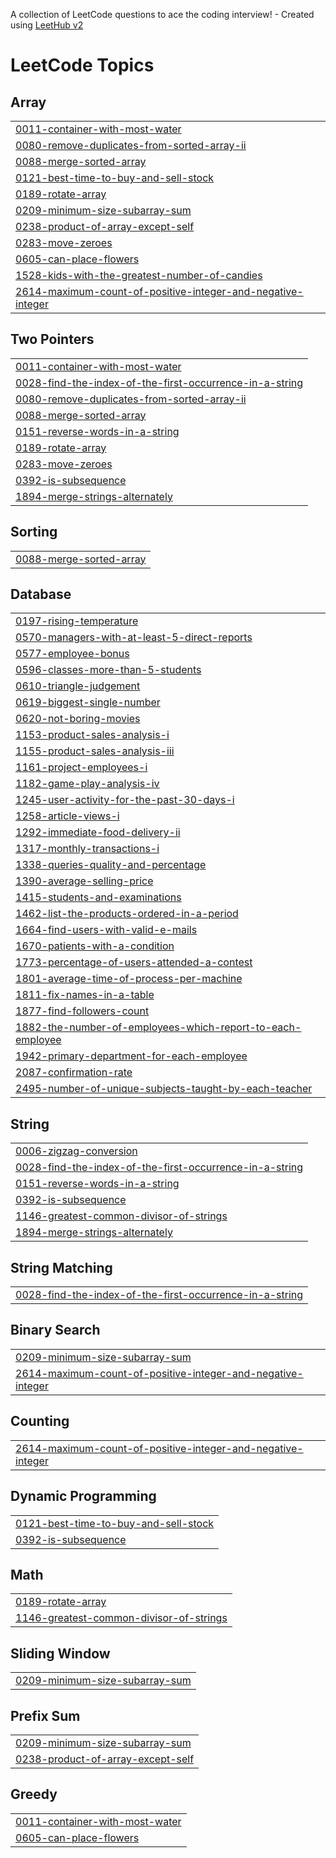 A collection of LeetCode questions to ace the coding interview! - Created using [LeetHub v2](https://github.com/arunbhardwaj/LeetHub-2.0)
<!---LeetCode Topics Start-->
# LeetCode Topics
## Array
|  |
| ------- |
| [0011-container-with-most-water](https://github.com/bhavyavepari/leetcode/tree/master/0011-container-with-most-water) |
| [0080-remove-duplicates-from-sorted-array-ii](https://github.com/bhavyavepari/leetcode/tree/master/0080-remove-duplicates-from-sorted-array-ii) |
| [0088-merge-sorted-array](https://github.com/bhavyavepari/leetcode/tree/master/0088-merge-sorted-array) |
| [0121-best-time-to-buy-and-sell-stock](https://github.com/bhavyavepari/leetcode/tree/master/0121-best-time-to-buy-and-sell-stock) |
| [0189-rotate-array](https://github.com/bhavyavepari/leetcode/tree/master/0189-rotate-array) |
| [0209-minimum-size-subarray-sum](https://github.com/bhavyavepari/leetcode/tree/master/0209-minimum-size-subarray-sum) |
| [0238-product-of-array-except-self](https://github.com/bhavyavepari/leetcode/tree/master/0238-product-of-array-except-self) |
| [0283-move-zeroes](https://github.com/bhavyavepari/leetcode/tree/master/0283-move-zeroes) |
| [0605-can-place-flowers](https://github.com/bhavyavepari/leetcode/tree/master/0605-can-place-flowers) |
| [1528-kids-with-the-greatest-number-of-candies](https://github.com/bhavyavepari/leetcode/tree/master/1528-kids-with-the-greatest-number-of-candies) |
| [2614-maximum-count-of-positive-integer-and-negative-integer](https://github.com/bhavyavepari/leetcode/tree/master/2614-maximum-count-of-positive-integer-and-negative-integer) |
## Two Pointers
|  |
| ------- |
| [0011-container-with-most-water](https://github.com/bhavyavepari/leetcode/tree/master/0011-container-with-most-water) |
| [0028-find-the-index-of-the-first-occurrence-in-a-string](https://github.com/bhavyavepari/leetcode/tree/master/0028-find-the-index-of-the-first-occurrence-in-a-string) |
| [0080-remove-duplicates-from-sorted-array-ii](https://github.com/bhavyavepari/leetcode/tree/master/0080-remove-duplicates-from-sorted-array-ii) |
| [0088-merge-sorted-array](https://github.com/bhavyavepari/leetcode/tree/master/0088-merge-sorted-array) |
| [0151-reverse-words-in-a-string](https://github.com/bhavyavepari/leetcode/tree/master/0151-reverse-words-in-a-string) |
| [0189-rotate-array](https://github.com/bhavyavepari/leetcode/tree/master/0189-rotate-array) |
| [0283-move-zeroes](https://github.com/bhavyavepari/leetcode/tree/master/0283-move-zeroes) |
| [0392-is-subsequence](https://github.com/bhavyavepari/leetcode/tree/master/0392-is-subsequence) |
| [1894-merge-strings-alternately](https://github.com/bhavyavepari/leetcode/tree/master/1894-merge-strings-alternately) |
## Sorting
|  |
| ------- |
| [0088-merge-sorted-array](https://github.com/bhavyavepari/leetcode/tree/master/0088-merge-sorted-array) |
## Database
|  |
| ------- |
| [0197-rising-temperature](https://github.com/bhavyavepari/leetcode/tree/master/0197-rising-temperature) |
| [0570-managers-with-at-least-5-direct-reports](https://github.com/bhavyavepari/leetcode/tree/master/0570-managers-with-at-least-5-direct-reports) |
| [0577-employee-bonus](https://github.com/bhavyavepari/leetcode/tree/master/0577-employee-bonus) |
| [0596-classes-more-than-5-students](https://github.com/bhavyavepari/leetcode/tree/master/0596-classes-more-than-5-students) |
| [0610-triangle-judgement](https://github.com/bhavyavepari/leetcode/tree/master/0610-triangle-judgement) |
| [0619-biggest-single-number](https://github.com/bhavyavepari/leetcode/tree/master/0619-biggest-single-number) |
| [0620-not-boring-movies](https://github.com/bhavyavepari/leetcode/tree/master/0620-not-boring-movies) |
| [1153-product-sales-analysis-i](https://github.com/bhavyavepari/leetcode/tree/master/1153-product-sales-analysis-i) |
| [1155-product-sales-analysis-iii](https://github.com/bhavyavepari/leetcode/tree/master/1155-product-sales-analysis-iii) |
| [1161-project-employees-i](https://github.com/bhavyavepari/leetcode/tree/master/1161-project-employees-i) |
| [1182-game-play-analysis-iv](https://github.com/bhavyavepari/leetcode/tree/master/1182-game-play-analysis-iv) |
| [1245-user-activity-for-the-past-30-days-i](https://github.com/bhavyavepari/leetcode/tree/master/1245-user-activity-for-the-past-30-days-i) |
| [1258-article-views-i](https://github.com/bhavyavepari/leetcode/tree/master/1258-article-views-i) |
| [1292-immediate-food-delivery-ii](https://github.com/bhavyavepari/leetcode/tree/master/1292-immediate-food-delivery-ii) |
| [1317-monthly-transactions-i](https://github.com/bhavyavepari/leetcode/tree/master/1317-monthly-transactions-i) |
| [1338-queries-quality-and-percentage](https://github.com/bhavyavepari/leetcode/tree/master/1338-queries-quality-and-percentage) |
| [1390-average-selling-price](https://github.com/bhavyavepari/leetcode/tree/master/1390-average-selling-price) |
| [1415-students-and-examinations](https://github.com/bhavyavepari/leetcode/tree/master/1415-students-and-examinations) |
| [1462-list-the-products-ordered-in-a-period](https://github.com/bhavyavepari/leetcode/tree/master/1462-list-the-products-ordered-in-a-period) |
| [1664-find-users-with-valid-e-mails](https://github.com/bhavyavepari/leetcode/tree/master/1664-find-users-with-valid-e-mails) |
| [1670-patients-with-a-condition](https://github.com/bhavyavepari/leetcode/tree/master/1670-patients-with-a-condition) |
| [1773-percentage-of-users-attended-a-contest](https://github.com/bhavyavepari/leetcode/tree/master/1773-percentage-of-users-attended-a-contest) |
| [1801-average-time-of-process-per-machine](https://github.com/bhavyavepari/leetcode/tree/master/1801-average-time-of-process-per-machine) |
| [1811-fix-names-in-a-table](https://github.com/bhavyavepari/leetcode/tree/master/1811-fix-names-in-a-table) |
| [1877-find-followers-count](https://github.com/bhavyavepari/leetcode/tree/master/1877-find-followers-count) |
| [1882-the-number-of-employees-which-report-to-each-employee](https://github.com/bhavyavepari/leetcode/tree/master/1882-the-number-of-employees-which-report-to-each-employee) |
| [1942-primary-department-for-each-employee](https://github.com/bhavyavepari/leetcode/tree/master/1942-primary-department-for-each-employee) |
| [2087-confirmation-rate](https://github.com/bhavyavepari/leetcode/tree/master/2087-confirmation-rate) |
| [2495-number-of-unique-subjects-taught-by-each-teacher](https://github.com/bhavyavepari/leetcode/tree/master/2495-number-of-unique-subjects-taught-by-each-teacher) |
## String
|  |
| ------- |
| [0006-zigzag-conversion](https://github.com/bhavyavepari/leetcode/tree/master/0006-zigzag-conversion) |
| [0028-find-the-index-of-the-first-occurrence-in-a-string](https://github.com/bhavyavepari/leetcode/tree/master/0028-find-the-index-of-the-first-occurrence-in-a-string) |
| [0151-reverse-words-in-a-string](https://github.com/bhavyavepari/leetcode/tree/master/0151-reverse-words-in-a-string) |
| [0392-is-subsequence](https://github.com/bhavyavepari/leetcode/tree/master/0392-is-subsequence) |
| [1146-greatest-common-divisor-of-strings](https://github.com/bhavyavepari/leetcode/tree/master/1146-greatest-common-divisor-of-strings) |
| [1894-merge-strings-alternately](https://github.com/bhavyavepari/leetcode/tree/master/1894-merge-strings-alternately) |
## String Matching
|  |
| ------- |
| [0028-find-the-index-of-the-first-occurrence-in-a-string](https://github.com/bhavyavepari/leetcode/tree/master/0028-find-the-index-of-the-first-occurrence-in-a-string) |
## Binary Search
|  |
| ------- |
| [0209-minimum-size-subarray-sum](https://github.com/bhavyavepari/leetcode/tree/master/0209-minimum-size-subarray-sum) |
| [2614-maximum-count-of-positive-integer-and-negative-integer](https://github.com/bhavyavepari/leetcode/tree/master/2614-maximum-count-of-positive-integer-and-negative-integer) |
## Counting
|  |
| ------- |
| [2614-maximum-count-of-positive-integer-and-negative-integer](https://github.com/bhavyavepari/leetcode/tree/master/2614-maximum-count-of-positive-integer-and-negative-integer) |
## Dynamic Programming
|  |
| ------- |
| [0121-best-time-to-buy-and-sell-stock](https://github.com/bhavyavepari/leetcode/tree/master/0121-best-time-to-buy-and-sell-stock) |
| [0392-is-subsequence](https://github.com/bhavyavepari/leetcode/tree/master/0392-is-subsequence) |
## Math
|  |
| ------- |
| [0189-rotate-array](https://github.com/bhavyavepari/leetcode/tree/master/0189-rotate-array) |
| [1146-greatest-common-divisor-of-strings](https://github.com/bhavyavepari/leetcode/tree/master/1146-greatest-common-divisor-of-strings) |
## Sliding Window
|  |
| ------- |
| [0209-minimum-size-subarray-sum](https://github.com/bhavyavepari/leetcode/tree/master/0209-minimum-size-subarray-sum) |
## Prefix Sum
|  |
| ------- |
| [0209-minimum-size-subarray-sum](https://github.com/bhavyavepari/leetcode/tree/master/0209-minimum-size-subarray-sum) |
| [0238-product-of-array-except-self](https://github.com/bhavyavepari/leetcode/tree/master/0238-product-of-array-except-self) |
## Greedy
|  |
| ------- |
| [0011-container-with-most-water](https://github.com/bhavyavepari/leetcode/tree/master/0011-container-with-most-water) |
| [0605-can-place-flowers](https://github.com/bhavyavepari/leetcode/tree/master/0605-can-place-flowers) |
<!---LeetCode Topics End-->